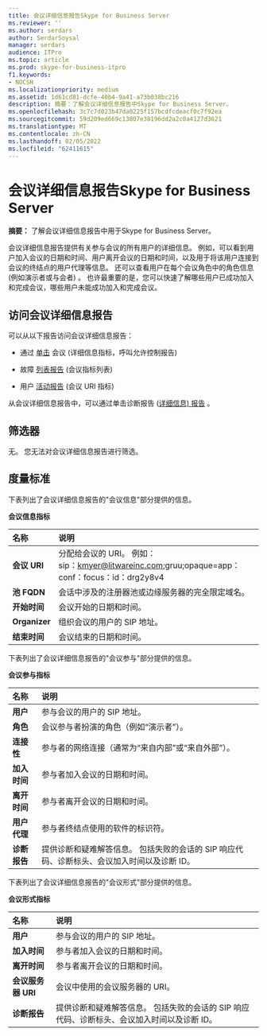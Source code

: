 ```yaml
---
title: 会议详细信息报告Skype for Business Server
ms.reviewer: ''
ms.author: serdars
author: SerdarSoysal
manager: serdars
audience: ITPro
ms.topic: article
ms.prod: skype-for-business-itpro
f1.keywords:
- NOCSH
ms.localizationpriority: medium
ms.assetid: 1d61cd81-dcfe-40b4-9a41-a73b038bc216
description: 摘要：了解会议详细信息报告中Skype for Business Server。
ms.openlocfilehash: 3c7c7d023b47da0225f157bcdfcdeacf0c7f92ea
ms.sourcegitcommit: 59d209ed669c13807e38196dd2a2c0a4127d3621
ms.translationtype: MT
ms.contentlocale: zh-CN
ms.lasthandoff: 02/05/2022
ms.locfileid: "62411615"
---
```

# <a name="conference-detail-report-in-skype-for-business-server"></a>会议详细信息报告Skype for Business Server

**摘要：** 了解会议详细信息报告中用于Skype for Business Server。

会议详细信息报告提供有关参与会议的所有用户的详细信息。 例如，可以看到用户加入会议的日期和时间、用户离开会议的日期和时间，以及用于将该用户连接到会议的终结点的用户代理等信息。 还可以查看用户在每个会议角色中的角色信息 (例如演示者或与会者) 。 也许最重要的是，您可以快速了解哪些用户已成功加入和完成会议，哪些用户未能成功加入和完成会议。

## <a name="accessing-the-conference-detail-report"></a>访问会议详细信息报告

可以从以下报告访问会议详细信息报告：

- 通过 [单击](call-admission-control-report.md) 会议 (详细信息指标，呼叫允许控制报告) 

- 故障 [列表报告](failure-list-report.md) (会议指标列表) 

- 用户 [活动报告](call-diagnostic-reports-per-user.md) (会议 URI 指标) 

从会议详细信息报告中，可以通过单击诊断报告 ([详细信息) 报告](diagnostic-report.md) 。

## <a name="filters"></a>筛选器

无。 您无法对会议详细信息报告进行筛选。

## <a name="metrics"></a>度量标准

下表列出了会议详细信息报告的"会议信息"部分提供的信息。

**会议信息指标**


| **名称**                 | **说明**                                                                                                            |
|:-------------------------|:---------------------------------------------------------------------------------------------------------------------------|
| **会议 URI** <br/> | 分配给会议的 URI。 例如：  <br/> sip：kmyer@litwareinc.com;gruu;opaque=app：conf：focus：id：drg2y8v4  <br/> |
| **池 FQDN** <br/>      | 会话中涉及的注册器池或边缘服务器的完全限定域名。  <br/>                             |
| **开始时间** <br/>     | 会议开始的日期和时间。  <br/>                                                                          |
| **Organizer** <br/>      | 组织会议的用户的 SIP 地址。  <br/>                                                               |
| **结束时间** <br/>       | 会议结束的日期和时间。  <br/>                                                                            |

下表列出了会议详细信息报告的"会议参与"部分提供的信息。

**会议参与指标**

|**名称**|**说明**|
|:-----|:-----|
|**用户** <br/> |参与会议的用户的 SIP 地址。  <br/> |
|**角色** <br/> |会议参与者扮演的角色（例如“演示者”）。  <br/> |
|**连接性** <br/> |参与者的网络连接（通常为“来自内部”或“来自外部”）。  <br/> |
|**加入时间** <br/> |参与者加入会议的日期和时间。  <br/> |
|**离开时间** <br/> |参与者离开会议的日期和时间。  <br/> |
|**用户代理** <br/> |参与者终结点使用的软件的标识符。  <br/> |
|**诊断报告** <br/> |提供诊断和疑难解答信息。 包括失败的会话的 SIP 响应代码、诊断标头、会议加入时间以及诊断 ID。  <br/> |

下表列出了会议详细信息报告的"会议形式"部分提供的信息。

**会议形式指标**

|**名称**|**说明**|
|:-----|:-----|
|**用户** <br/> |参与会议的用户的 SIP 地址。  <br/> |
|**加入时间** <br/> |参与者加入会议的日期和时间。  <br/> |
|**离开时间** <br/> |参与者离开会议的日期和时间。  <br/> |
|**会议服务器 URI** <br/> |会议中使用的会议服务器的 URI。  <br/> |
|**诊断报告** <br/> |提供诊断和疑难解答信息。 包括失败的会话的 SIP 响应代码、诊断标头、会议加入时间以及诊断 ID。  <br/> |


